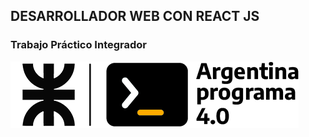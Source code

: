 ## DESARROLLADOR WEB CON REACT JS

### Trabajo Práctico Integrador

![logo](AP_UTN_Compacto_00.png)
